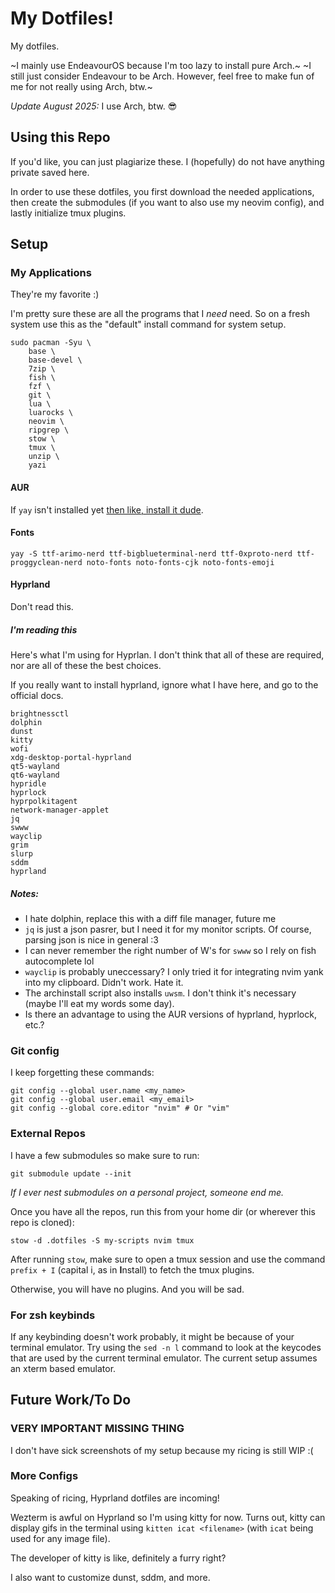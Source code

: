 # My Dotfiles! 

My dotfiles.

~I mainly use EndeavourOS because I'm too lazy to install pure Arch.~
~I still just consider Endeavour to be Arch. However, feel free to make fun of me for not really using Arch, btw.~

*Update August 2025:* I use Arch, btw. :sunglasses:

## Using this Repo

If you'd like, you can just plagiarize these.
I (hopefully) do not have anything private saved here.

In order to use these dotfiles, you first download the needed applications, then create the submodules (if you want to also use my neovim config), and lastly initialize tmux plugins.

## Setup

### My Applications
They're my favorite :)

I'm pretty sure these are all the programs that I *need* need. 
So on a fresh system use this as the "default" install command for system setup.
```
sudo pacman -Syu \
    base \
	base-devel \
    7zip \
    fish \
    fzf \
    git \
    lua \
    luarocks \
    neovim \
    ripgrep \
    stow \
    tmux \
    unzip \
    yazi
```

#### AUR
If `yay` isn't installed yet [then like, install it dude](https://github.com/Jguer/yay).

#### Fonts
```
yay -S ttf-arimo-nerd ttf-bigblueterminal-nerd ttf-0xproto-nerd ttf-proggyclean-nerd noto-fonts noto-fonts-cjk noto-fonts-emoji
```

#### Hyprland
Don't read this.

##### I'm reading this
Here's what I'm using for Hyprlan. I don't think that all of these are required, nor are all of these the best choices.

If you really want to install hyprland, ignore what I have here, and go to the official docs.
```
brightnessctl
dolphin
dunst
kitty
wofi
xdg-desktop-portal-hyprland
qt5-wayland
qt6-wayland
hypridle
hyprlock
hyprpolkitagent
network-manager-applet
jq 
swww 
wayclip
grim
slurp
sddm
hyprland
```

##### Notes:
 - I hate dolphin, replace this with a diff file manager, future me
 - `jq` is just a json pasrer, but I need it for my monitor scripts. Of course, parsing json is nice in general :3
 - I can never remember the right number of W's for `swww` so I rely on fish autocomplete lol
 - `wayclip` is probably uneccessary? I only tried it for integrating nvim yank into my clipboard. Didn't work. Hate it.
 - The archinstall script also installs `uwsm`. I don't think it's necessary (maybe I'll eat my words some day).
 - Is there an advantage to using the AUR versions of hyprland, hyprlock, etc.?


### Git config
I keep forgetting these commands:
```
git config --global user.name <my_name>
git config --global user.email <my_email>
git config --global core.editor "nvim" # Or "vim"
```

### External Repos
I have a few submodules so make sure to run:
```
git submodule update --init
```
*If I ever nest submodules on a personal project, someone end me.*


Once you have all the repos, run this from your home dir (or wherever this repo is cloned):
```
stow -d .dotfiles -S my-scripts nvim tmux
```

After running `stow`, make sure to open a tmux session and use the command `prefix + I` (capital i, as in **I**nstall) to fetch the tmux plugins.

Otherwise, you will have no plugins. And you will be sad.

### For zsh keybinds
If any keybinding doesn't work probably, it might be because of your terminal emulator. 
Try using the `sed -n l` command to look at the keycodes that are used by the current terminal emulator.
The current setup assumes an xterm based emulator.

## Future Work/To Do

### VERY IMPORTANT MISSING THING
I don't have sick screenshots of my setup because my ricing is still WIP :(

### More Configs
Speaking of ricing, Hyprland dotfiles are incoming!

Wezterm is awful on Hyprland so I'm using kitty for now.
Turns out, kitty can display gifs in the terminal using `kitten icat <filename>` (with `icat` being used for any image file).

The developer of kitty is like, definitely a furry right?

I also want to customize dunst, sddm, and more.

